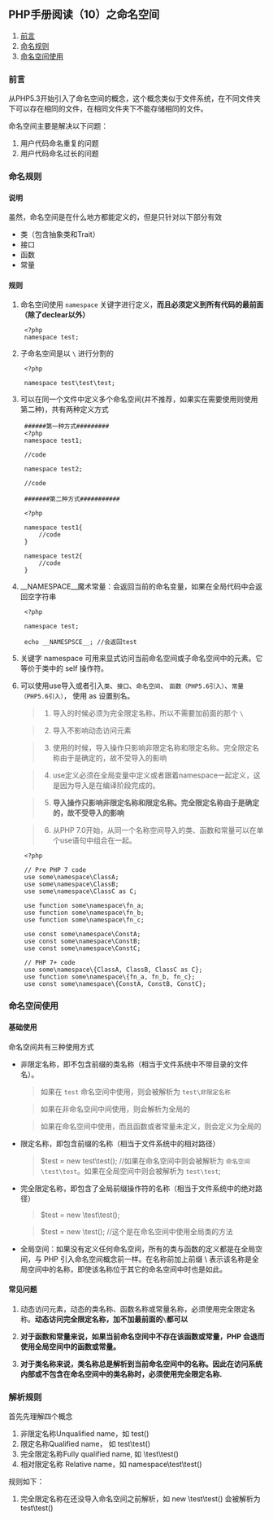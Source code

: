 ## PHP手册阅读（10）之命名空间

1. [前言](#intro)
2. [命名规则](#rule)
3. [命名空间使用](#use)

### <span id="intro">前言</span>

 从PHP5.3开始引入了命名空间的概念，这个概念类似于文件系统，在不同文件夹下可以存在相同的文件，在相同文件夹下不能存储相同的文件。
 
 命名空间主要是解决以下问题：

1. 用户代码命名重复的问题
2. 用户代码命名过长的问题

### <span id="rule">命名规则</span>

#### 说明

虽然，命名空间是在什么地方都能定义的，但是只针对以下部分有效

+ 类（包含抽象类和Trait）
+ 接口
+ 函数
+ 常量

#### 规则

1. 命名空间使用 `namespace` 关键字进行定义，**而且必须定义到所有代码的最前面（除了declear以外）**

		<?php
		namespace test;


2. 子命名空间是以 `\` 进行分割的

		<?php 
	
		namespace test\test\test;

3. 可以在同一个文件中定义多个命名空间(并不推荐，如果实在需要使用则使用第二种)，共有两种定义方式

		######第一种方式#########
		<?php 
		namespace test1;

		//code

		namespace test2;
		
		//code
		
		#######第二种方式###########

		<?php 

		namespace test1{
			//code
		}

		namespace test2{
			//code
		}

4. \_\_NAMESPACE\_\_魔术常量：会返回当前的命名变量，如果在全局代码中会返回空字符串

		<?php

		namespace test;
		
		echo __NAMESPSCE__; //会返回test

5. 关键字 namespace 可用来显式访问当前命名空间或子命名空间中的元素。它等价于类中的 self 操作符。

6. 可以使用use导入或者引入`类`、`接口`、`命名空间`、 `函数（PHP5.6引入）`、`常量（PHP5.6引入）`， 使用 as 设置别名。

	> 1. 导入的时候必须为完全限定名称，所以不需要加前面的那个 `\`

	> 2. 导入不影响动态访问元素

	> 3. 使用的时候，导入操作只影响非限定名称和限定名称。完全限定名称由于是确定的，故不受导入的影响

	> 4. use定义必须在全局变量中定义或者跟着namespace一起定义，这是因为导入是在编译阶段完成的。

	> 5. **导入操作只影响非限定名称和限定名称。完全限定名称由于是确定的，故不受导入的影响**

	> 6. 从PHP 7.0开始，从同一个名称空间导入的类、函数和常量可以在单个use语句中组合在一起。

		<?php

		// Pre PHP 7 code
		use some\namespace\ClassA;
		use some\namespace\ClassB;
		use some\namespace\ClassC as C;
		
		use function some\namespace\fn_a;
		use function some\namespace\fn_b;
		use function some\namespace\fn_c;
		
		use const some\namespace\ConstA;
		use const some\namespace\ConstB;
		use const some\namespace\ConstC;
		
		// PHP 7+ code
		use some\namespace\{ClassA, ClassB, ClassC as C};
		use function some\namespace\{fn_a, fn_b, fn_c};
		use const some\namespace\{ConstA, ConstB, ConstC}; 

### <span id="rule">命名空间使用</span>

#### 基础使用

命名空间共有三种使用方式

+ 非限定名称，即不包含前缀的类名称（相当于文件系统中不带目录的文件名）。

	> 如果在 `test` 命名空间中使用，则会被解析为 `test\非限定名称`

	> 如果在非命名空间中间使用，则会解析为全局的

	> 如果在命名空间中使用，而且函数或者常量未定义，则会定义为全局的

+ 限定名称，即包含前缀的名称（相当于文件系统中的相对路径）

	> $test = new test\test();  //如果在命名空间中则会被解析为 `命名空间\test\test`。如果在全局空间中则会被解析为 `test\test`;

+ 完全限定名称，即包含了全局前缀操作符的名称（相当于文件系统中的绝对路径）

	> $test = new \test\test();

	> $test = new \test(); //这个是在命名空间中使用全局类的方法

+ 全局空间：如果没有定义任何命名空间，所有的类与函数的定义都是在全局空间，与 PHP 引入命名空间概念前一样。在名称前加上前缀 \ 表示该名称是全局空间中的名称，即使该名称位于其它的命名空间中时也是如此。

#### 常见问题

1. 动态访问元素，动态的类名称、函数名称或常量名称，必须使用完全限定名称。**动态访问完全限定名称，加不加最前面的`\`都可以**

2. **对于函数和常量来说，如果当前命名空间中不存在该函数或常量，PHP 会退而使用全局空间中的函数或常量。**

3. **对于类名称来说，类名称总是解析到当前命名空间中的名称。因此在访问系统内部或不包含在命名空间中的类名称时，必须使用完全限定名称.**

### 解析规则

首先先理解四个概念

1. 非限定名称Unqualified name，如 test()
2. 限定名称Qualified name， 如 test\test()
3. 完全限定名称Fully qualified name, 如 \test\test()
4. 相对限定名称 Relative name，如 namespace\test\test()

规则如下：
1. 完全限定名称在还没导入命名空间之前解析，如 new \test\test() 会被解析为 test\test()
		
		


